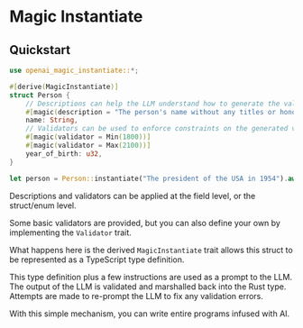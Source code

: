 # Magic Instantiate

## Quickstart

```rust
use openai_magic_instantiate::*;

#[derive(MagicInstantiate)]
struct Person {
    // Descriptions can help the LLM understand how to generate the value
    #[magic(description = "The person's name without any titles or honorifics")]
    name: String,
    // Validators can be used to enforce constraints on the generated value
    #[magic(validator = Min(1800))]
    #[magic(validator = Max(2100))]
    year_of_birth: u32,
}

let person = Person::instantiate("The president of the USA in 1954").await?;
```

Descriptions and validators can be applied at the field level, or the struct/enum level.

Some basic validators are provided, but you can also define your own by implementing the `Validator` trait.

What happens here is the derived `MagicInstantiate` trait allows this struct to be represented as a TypeScript type definition.

This type definition plus a few instructions are used as a prompt to the LLM. The output of the LLM is validated and marshalled back into the Rust type. Attempts are made to re-prompt the LLM to fix any validation errors.

With this simple mechanism, you can write entire programs infused with AI.